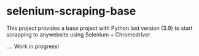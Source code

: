 # selenium-scraping-base

This project provides a base project with Python last version (3.9) to start scrapping to anywebsite using Selenium + Chromedriver

 .... Work in progress! 
